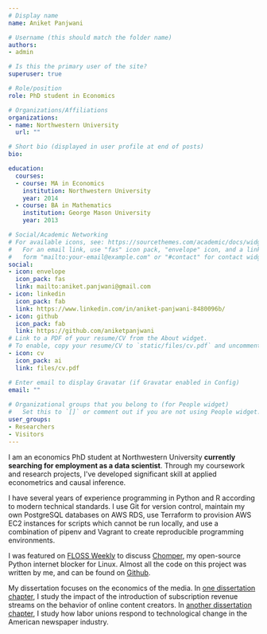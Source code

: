 ```yaml
---
# Display name
name: Aniket Panjwani

# Username (this should match the folder name)
authors:
- admin

# Is this the primary user of the site?
superuser: true

# Role/position
role: PhD student in Economics

# Organizations/Affiliations
organizations:
- name: Northwestern University
  url: ""

# Short bio (displayed in user profile at end of posts)
bio:

education:
  courses:
  - course: MA in Economics
    institution: Northwestern University
    year: 2014
  - course: BA in Mathematics
    institution: George Mason University
    year: 2013

# Social/Academic Networking
# For available icons, see: https://sourcethemes.com/academic/docs/widgets/#icons
#   For an email link, use "fas" icon pack, "envelope" icon, and a link in the
#   form "mailto:your-email@example.com" or "#contact" for contact widget.
social:
- icon: envelope
  icon_pack: fas
  link: mailto:aniket.panjwani@gmail.com
- icon: linkedin
  icon_pack: fab
  link: https://www.linkedin.com/in/aniket-panjwani-8480096b/
- icon: github
  icon_pack: fab
  link: https://github.com/aniketpanjwani
# Link to a PDF of your resume/CV from the About widget.
# To enable, copy your resume/CV to `static/files/cv.pdf` and uncomment the lines below.  
- icon: cv
  icon_pack: ai
  link: files/cv.pdf

# Enter email to display Gravatar (if Gravatar enabled in Config)
email: ""
  
# Organizational groups that you belong to (for People widget)
#   Set this to `[]` or comment out if you are not using People widget.  
user_groups:
- Researchers
- Visitors
---
```


I am an economics PhD student at Northwestern University **currently searching for employment as a data scientist**. Through my coursework and research projects, I've developed significant skill at applied econometrics and causal inference. 

I have several years of experience programming in Python and R according to modern technical standards. I use Git for version control, maintain my own PostgreSQL databases on AWS RDS, use Terraform to provision AWS EC2 instances for scripts which cannot be run locally, and use a combination of pipenv and Vagrant to create reproducible programming environments.

I was featured on [FLOSS Weekly](https://twit.tv/shows/floss-weekly/episodes/481) to discuss [Chomper](./project/chomper), my open-source Python internet blocker for Linux. Almost all the code on this project was written by me, and can be found on [Github](https://github.com/aniketpanjwani/chomper).

My dissertation focuses on the economics of the media. In [one dissertation chapter](./project/patreon), I study the impact of the introduction of subscription revenue streams on the behavior of online content creators. In [another dissertation chapter](./project/newspaper-strikes), I study how labor unions respond to technological change in the American newspaper industry.
